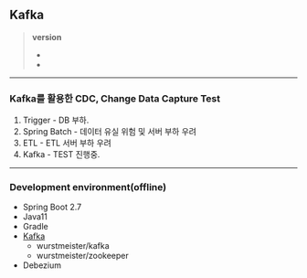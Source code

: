 ## Kafka

> **version**
>
> - 
> - 

--------------------
### Kafka를 활용한 CDC, Change Data Capture Test

  1. Trigger - DB 부하.
  2. Spring Batch - 데이터 유실 위험 및 서버 부하 우려
  3. ETL - ETL 서버 부하 우려
  4. Kafka - TEST 진행중.

--------------------
### Development environment(offline)
  - Spring Boot 2.7
  - Java11
  - Gradle
  - [Kafka](https://spring.io/projects/spring-kafka)
    - wurstmeister/kafka
    - wurstmeister/zookeeper
  - Debezium